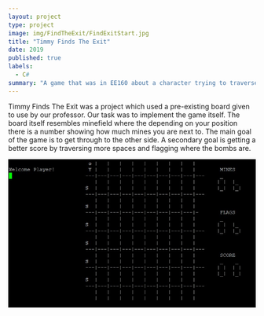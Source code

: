 ```yaml
---
layout: project
type: project
image: img/FindTheExit/FindExitStart.jpg
title: "Timmy Finds The Exit"
date: 2019
published: true
labels:
  - C#
summary: "A game that was in EE160 about a character trying to traverse a minefield."
---
```


Timmy Finds The Exit was a project which used a pre-existing board given to use by our professor. Our task was to implement the game itself. The board itself resembles minefield where the depending on your position there is a number showing how much mines you are next to. The main goal of the game is to get through to the other side.
A secondary goal is getting a better score by traversing more spaces and flagging where the bombs are.

<img class="img-fluid" src="../img/FindTheExit/FindExitStart.jpg">

